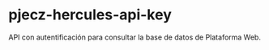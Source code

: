 # pjecz-hercules-api-key

API con autentificación para consultar la base de datos de Plataforma Web.
